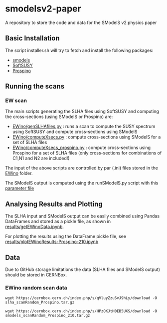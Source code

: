# smodelsv2-paper
A repository to store the code and data for the SModelS v2 physics paper


## Basic Installation ##

The script installer.sh will try to fetch and install the following packages:

  * [smodels](https://smodels.github.io/)
  * [SoftSUSY](https://softsusy.hepforge.org/)  
  * [Prospino](https://www.thphys.uni-heidelberg.de/~plehn/index.php?show=prospino)  


## Running the scans

### EW scan ###

The main scripts generating the SLHA files using SoftSUSY and computing the cross-sections (using SModelS or Prospino) are:

  * [EWino/genSLHAfiles.py](EWino/genSLHAfiles.py) : runs a scan to compute the SUSY spectrum using SoftSUSY and compute cross-sections using SModelS
  * [EWino/computeXsecs.py](EWino/computeXsecs.py) : compute cross-sections using SModelS for a set of SLHA files
  * [EWino/computeXsecs_prospino.py](EWino/computeXsecs_prospino.py) : compute cross-sections using Prospino for a set of SLHA files (only cross-sections for combinations of C1,N1 and N2 are included!)
  
The input of the above scripts are controlled by par (.ini) files stored in the [EWino](EWino) folder.    
  
The SModelS output is computed using the runSModelS.py script with this [parameter file](EWino/smodels_parameters.ini)

## Analysing Results and Plotting ##

The SLHA input and SModelS output can be easily combined using Pandas DataFrames and stored
as a pickle file, as shown in [results/getEWinoData.ipynb](results/getEWinoData.ipynb).

For plotting the results using the DataFrame pickle file, see [results/plotEWinoResults-Prospino-210.ipynb](results/plotEWinoResults-Prospino-210.ipynb)

## Data ##

Due to GitHub storage limitations the data (SLHA files and SModelS output) should be stored in CERNBox.

### EWino random scan data ###

``
wget https://cernbox.cern.ch/index.php/s/qVluyZzuSvJ9hLy/download -O slha_scanRandom_Prospino.tar.gz
``


``
wget https://cernbox.cern.ch/index.php/s/HPzOKJtH0EB5UXS/download -O smodels_scanRandom_Prospino_210.tar.gz
``



